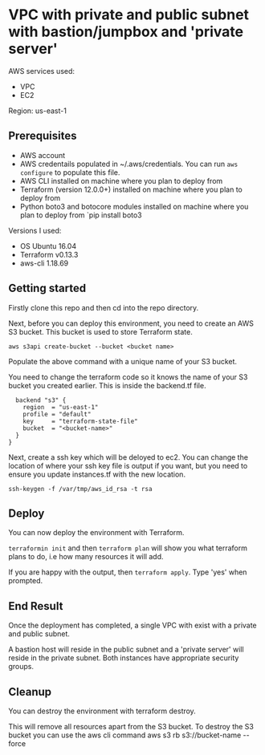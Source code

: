 # VPC with private and public subnet with bastion/jumpbox and 'private server'

AWS services used:

* VPC
* EC2

Region: us-east-1

## Prerequisites

* AWS account
* AWS credentails populated in ~/.aws/credentials. You can run `aws configure` to populate this file.
* AWS CLI installed on machine where you plan to deploy from
* Terraform (version 12.0.0+) installed on machine where you plan to deploy from
* Python boto3 and botocore modules installed on machine where you plan to deploy from `pip install boto3

Versions I used:
* OS Ubuntu 16.04
* Terraform v0.13.3
* aws-cli 1.18.69

## Getting started

Firstly clone this repo and then cd into the repo directory.

Next, before you can deploy this environment, you need to create an AWS S3 bucket. This bucket is used to store Terraform state.

`aws s3api create-bucket --bucket <bucket name>`

Populate the above command with a unique name of your S3 bucket.

You need to change the terraform code so it knows the name of your S3 bucket you created earlier. This is inside the backend.tf file.

```
  backend "s3" {
    region  = "us-east-1"
    profile = "default"
    key     = "terraform-state-file"
    bucket  = "<bucket-name>"
  }
}
```
Next, create a ssh key which will be deloyed to ec2. You can change the location of where your ssh key file is output if you want, but you need to ensure you update instances.tf with the new location.

`ssh-keygen -f /var/tmp/aws_id_rsa -t rsa`

## Deploy

You can now deploy the environment with Terraform.

`terraformin init` and then `terraform plan` will show you what terraform plans to do, i.e how many resources it will add.

If you are happy with the output, then `terraform apply`. Type 'yes' when prompted.

## End Result

Once the deployment has completed, a single VPC with exist with a private and public subnet.

A bastion host will reside in the public subnet and a 'private server' will reside in the private subnet. Both instances have appropriate security groups.

## Cleanup
You can destroy the environment with terraform destroy.

This will remove all resources apart from the S3 bucket. To destroy the S3 bucket you can use the aws cli command aws s3 rb s3://bucket-name --force
